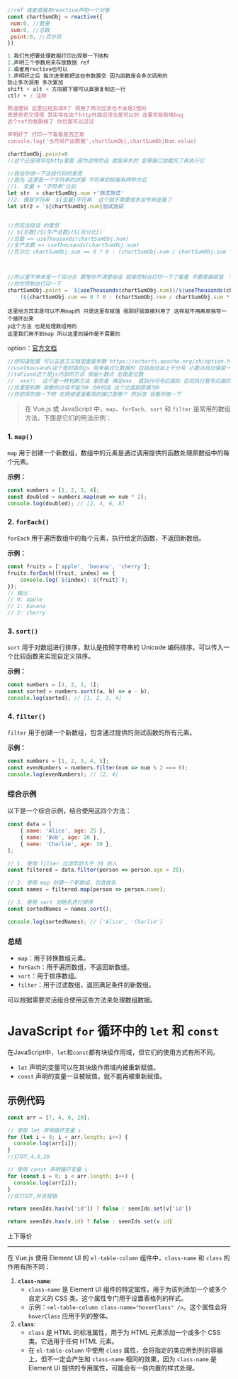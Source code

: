 

```js
//ref 或者直接用reactive声明一个对象
const chartSumObj = reactive({
 num:0, //数量
 sum:0, //总数
 point:0, //百分百
})
```



```js
1.我们先把要处理数据打印出观察一下结构
2.声明三个参数用来存放数据 ref
2.或者用rective也可以
3.声明好之后 每次进来都把这些参数置空 因为函数是会多次调用的
防止多次调用 多次累加
shift + alt + 方向键下键可以直接复制这一行
ctlr + / 注释

照道理说 这里已经变成0了 调用了两次应该也不会是2倍的
真是奇奇又怪怪 其实写在这个http外面应该也是可以的 这里可能有啥bug
这个ref的我删掉了 你后面可以试试

声明好了 打印一下看看是否正常
console.log('当月周产出数据',chartSumObj,chartSumObjNum.value)
```







```js
chartSumObj.point=0
//这个还是得写在http里面 因为这样的话 就是异步的 会等接口加载完了再执行它
```



```js
//我给你讲一下这段代码的意思
//首先 这里是一个字符串的拼接 字符串的拼接有两种方式
//1. 变量 + "字符串"比如
let str  = chartSumObj.num +'测试测试'
//2. 模版字符串 `${变量}字符串` 这个就不需要很多加号来连接了
let str2 = `${chartSumObj.num}测试测试`


//然后这段话 的意思
//`${总数}/${生产总数}(${百分比})`
//总数 => useThousands(chartSumObj.num)
//生产总数 => useThousands(chartSumObj.sum)
//百分比 chartSumObj.sum == 0 ? 0 : (chartSumObj.num / chartSumObj.sum * 100).toFixed(2)



//所以里不单单是一个百分比 要是你不清楚地话 就用控制台打印一下了看看 不要直接赋值  %是什么意思 一个字符 百分号
//你在控制台打印一下
chartSumObj.point = `${useThousands(chartSumObj.num)}/${useThousands(chartSumObj.sum)}
	(${chartSumObj.sum == 0 ? 0 : (chartSumObj.num / chartSumObj.sum * 100).toFixed(2)}%)`;

```



```
这里地方其实是可以不用map的 只是这里有赋值 我刚好就直接利用了 这样就不用再单独写一个循环出来
p这个方法 也是处理数组用的
这里我们用不到map 所以这里的操作是不需要的
```





option：[官方文档](https://echarts.apache.org/zh/option.html#title) 

```js
//想知道配置 可以去官方文档里面查参数 https://echarts.apache.org/zh/option.html#title
//useThousands这个是封装的js 用来格式化数据的 包括自动加上千分号 小数点自动保留一位 也是按需引入就行
//toFixed这个是js内部的方法 保留小数点 后面是位数
//  xxx?:  这个是一种判断方法 意思是 满足xxx  就执行问号后面的 否则执行冒号后面的
//这里是判断 除数的分母不能为0 为0的话 这个比值就直接为0 
//你把周的做一下吧 在网络里面看周的接口是哪个 然后改 我看你做一下
```





> 在 Vue.js 或 JavaScript 中，`map`、`forEach`、`sort` 和 `filter` 是常用的数组方法。下面是它们的用法示例：

### 1. `map()`

`map` 用于创建一个新数组，数组中的元素是通过调用提供的函数处理原数组中的每个元素。

**示例：**

```js
const numbers = [1, 2, 3, 4];
const doubled = numbers.map(num => num * 2);
console.log(doubled); // [2, 4, 6, 8]
```

### 2. `forEach()`

`forEach` 用于遍历数组中的每个元素，执行给定的函数，不返回新数组。

**示例：**

```js
const fruits = ['apple', 'banana', 'cherry'];
fruits.forEach((fruit, index) => {
    console.log(`${index}: ${fruit}`);
});
// 输出：
// 0: apple
// 1: banana
// 2: cherry
```

### 3. `sort()`

`sort` 用于对数组进行排序，默认是按照字符串的 Unicode 编码排序。可以传入一个比较函数来实现自定义排序。

**示例：**

```js
const numbers = [4, 2, 3, 1];
const sorted = numbers.sort((a, b) => a - b);
console.log(sorted); // [1, 2, 3, 4]
```

### 4. `filter()`

`filter` 用于创建一个新数组，包含通过提供的测试函数的所有元素。

**示例：**

```js
const numbers = [1, 2, 3, 4, 5];
const evenNumbers = numbers.filter(num => num % 2 === 0);
console.log(evenNumbers); // [2, 4]
```

### 综合示例

以下是一个综合示例，结合使用这四个方法：

```js
const data = [
    { name: 'Alice', age: 25 },
    { name: 'Bob', age: 20 },
    { name: 'Charlie', age: 30 },
];

// 1. 使用 filter 过滤年龄大于 20 的人
const filtered = data.filter(person => person.age > 20);

// 2. 使用 map 创建一个新数组，包含姓名
const names = filtered.map(person => person.name);

// 3. 使用 sort 对姓名进行排序
const sortedNames = names.sort();

console.log(sortedNames); // ['Alice', 'Charlie']
```

### 总结

- `map`：用于转换数组元素。
- `forEach`：用于遍历数组，不返回新数组。
- `sort`：用于排序数组。
- `filter`：用于过滤数组，返回满足条件的新数组。

可以根据需要灵活组合使用这些方法来处理数组数据。









# JavaScript `for` 循环中的 `let` 和 `const`

在JavaScript中，`let`和`const`都有块级作用域，但它们的使用方式有所不同。

- `let` 声明的变量可以在其块级作用域内被重新赋值。
- `const` 声明的变量一旦被赋值，就不能再被重新赋值。

## 示例代码

```javascript
const arr = [7, 4, 0, 20];

// 使用 let 声明循环变量 i
for (let i = 0; i < arr.length; i++) {
  console.log(arr[i]);
}
//打印7,4,0,20

// 使用 const 声明循环变量 i
for (const i = 0; i < arr.length; i++) {
  console.log(arr[i]);
}
//仅打印7,并且报错

```





```js
return seenIds.has(v['id']) ? false : seenIds.set(v['id'])

return seenIds.has(v.id) ? false : seenIds.set(v.id)
```



上下等价

------

在 Vue.js 使用 Element UI 的 `el-table-column` 组件中，`class-name` 和 `class` 的作用有所不同：

1. **`class-name`**:
   - `class-name` 是 Element UI 组件的特定属性，用于为该列添加一个或多个自定义的 CSS 类。这个属性专门用于设置表格列的样式。
   - 示例：`<el-table-column class-name="hoverClass" />`。这个属性会将 `hoverClass` 应用于列的整体。
2. **`class`**:
   - `class` 是 HTML 的标准属性，用于为 HTML 元素添加一个或多个 CSS 类。它适用于任何 HTML 元素。
   - 在 `el-table-column` 中使用 `class` 属性，会将指定的类应用到列的容器上，但不一定会产生和 `class-name` 相同的效果，因为 `class-name` 是 Element UI 提供的专用属性，可能会有一些内置的样式处理。



